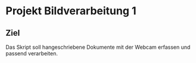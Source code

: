 # Projekt Bildverarbeitung 1
## Ziel

Das Skript soll hangeschriebene Dokumente mit der Webcam erfassen und passend verarbeiten.
